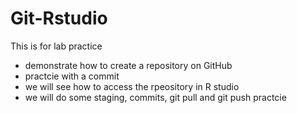 # Git-Rstudio
This is for lab practice
* demonstrate how to create a repository on GitHub
* practcie with a commit
* we will see how to access the rpeository in R studio 
* we will do some staging, commits, git pull and git push practcie 
